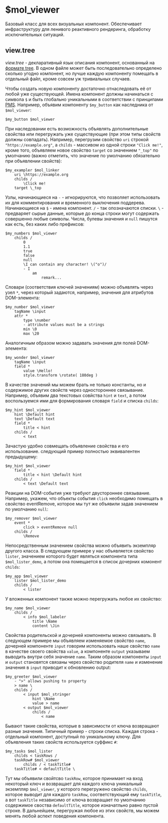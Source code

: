 # $mol_viewer

Базовый класс для всех визуальных компонент. Обеспечивает инфраструктуру для ленивого реактивного рендеринга, обработку исключительных ситуаций.

## view.tree

*view.tree* - декларативный язык описания компонент, основанный на [формате tree](https://github.com/nin-jin/tree.d). В одном файле может быть последовательно определено сколько угодно компонент, но лучше каждую компоненту помещать в отдельный файл, кроме совсем уж тривиальных случаев.

Чтобы создать новую компоненту достаточно отнаследовать её от любой уже существующей. Имена компонент должны начинаться с символа `$` и быть глобально уникальными в соответствии с принципами [PMS](https://github.com/nin-jin/pms). Например, объявим компоненту `$my_button` как наследника от `$mol_viewer`:

```tree
$my_button $mol_viewer
```

При наследовании есть возможность объявлять дополнительные свойства или перегружать уже существующие (при этом типы свойств должны совпадать). Например, перегрузим свойство `uri` строкой `"https://example.org"`, а `childs` - массивом из одной строки `"Click me!"`, кроме того, объявляем новое свойство `target` со значением `"_top"` по умолчанию (важно отметить, что значение по умолчанию обязательно при объявлении свойств):

```tree
$my_exampler $mol_linker
	uri \https://example.org
	childs /
		\Click me!
	target \_top
```

Узлы, начинающиеся на `-` - игнорируются, что позволяет использовать их для комментирования и временного выключения поддерева. Начинающиеся на `$` - имена компонент. `/` - так опозначаются списки. `\` - предваряет сырые данные, которые до конца строки могут содержать совершенно любые символы. Числа, булевы значения и `null` пишутся как есть, без каких либо префиксов:

```tree
$my_numbers $mol_viewer
	childs /
		0
		1.1
		true
		false
		null
		\I can contain any character! \("o")/
		- I
			am
				remark...
```

Словари (соответствия ключей значениям) можно объявлять через узел `*`, через который задаются, например, значения для атрибутов DOM-элемента:

```tree
$my_number $mol_viewer
	tagName \input
	attr *
		type \number
		- attribute values must be a strings
		min \0
		max \20
```

Аналогичным образом можно задавать значения для полей DOM-элемента:

```tree
$my_wonder $mol_viewer
	tagName \input
	field *
		value \Hello!
		style.transform \rotate( 180deg )
```

В качестве значений мы можем брать не только константы, но и содержимое других свойств через одностороннее связывание. Например, объявим два текстовых совйства `hint` и `text`, а потом воспользуемся ими для формирования словаря `field` и списка `childs`:

```tree
$my_hint $mol_viewer
	hint \Default hint
	text \Default text
	field *
		title < hint 
	childs /
		< text
```

Зачастую удобно совмещать объявление свойства и его использование. следующий пример полностью эквивалентен предыдущему:

```tree
$my_hint $mol_viewer
	field *
		title < hint \Default hint 
	childs /
		< text \Default text
```

Реакции на DOM-события уже требуют двустороннее связывание. Например, укажем, что объекты события `click` необходимо помещать в свойство eventRemove, которое мы тут же объявили задав значением по умолчанию `null`:

```tree
$my_remover $mol_viewer
	event *
		click > eventRemove null 
	childs /
		\Remove
```

Непосредственным значением свойства можно объявить экземпляр другого класса. В следующем примере у нас объявляется свойство `lister`, значением которого будет являться компонента типа `$mol_lister_demo`, а потом она помещается в список дочерних комонент `childs`:

```tree
$my_app $mol_viewer
	lister $mol_lister_demo
	childs /
		< lister
```

У вложенных компонент также можно перегружать любое их свойство:

```tree
$my_name $mol_viewer
	childs /
		< info $mol_labeler
			title \Name
			content \Jin
```

Свойства родительской и дочерней компоненты можно связывать. В следующем примере мы объявляем изменяемое свойство `name`, дочерней компоненте `input` говорим использовать наше свойство `name` в качестве своего свойства `value`, а компоненте `output` указываем выводить внутри себя значение `name`. Таким образом компоненты `input` и `output` становятся связаны через свойство родителя `name`  и изменение значения в `input` приводит к обновлению output:

```tree
$my_greeter $mol_viewer
	- ">" allows pushing to property
	> name \
	childs /
		< input $mol_stringer
			hint \Name
			value > name
		< output $mol_viewer
			childs /
				< name
```

Бывают такие свойства, которые в зависимости от ключа возвращают разные значения. Типичный пример - строки списка. Каждая строка - отдельный компонент, доступный по уникальному ключу. Для объявления таких свойств используется суффикс `#`:

```tree
$my_tasks $mol_lister
	childs < taskRows /
	taskRow# $mol_viewer
	 	childs / < taskTitle#
	taskTitle# < defaultTitle \
```

Тут мы объявили свойтсво `taskRow`, которое принимает на вход некоторый ключ и возвращает для каждого ключа уникальный экземпляр `$mol_viewer`, у которого перегружено свойство `childs`, которое выводит для каждого `taskRow`, соответствующий ему `taskTitle`, а вот `taskTitle` независимо от ключа возвращает по умолчанию содержимое своства `defaultTitle`, которое изначатльно равно пустой строке. В дальнейшем, перегружая любое из этих свойств, мы можем менять любой аспект поведения компонента.
